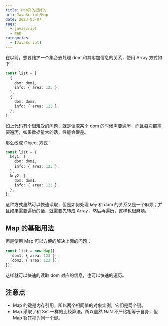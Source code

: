 ```yaml
---
title: Map真的挺好的
url: JavaScript/Map
date: 2023-03-07
tags:
  - javascript
  - map
categories:
  - [JavaScript]
---
```


在以前，想要维护一个集合去处理 dom 和其附加信息的关系，使用 Array 方式如下：

```ts
const list = [
  {
    dom: dom1,
    info: { area: 123 },
  },
  {
    dom: dom2,
    info: { area: 123 },
  },
];
```

如上代码有个很难受的问题，就是读取某个 dom 的时候需要遍历，而且每次都需要遍历，如果数据量大的话，性能会很差。

那么改成 Object 方式：

```ts
const list = {
  key1: {
    dom: dom1,
    info: { area: 123 },
  },
  key2: {
    dom: dom1,
    info: { area: 123 },
  },
};
```

这种方式虽然可以快速读取，但是如何处理 key 和 dom 的关系又是一个麻烦；并且如果需要遍历的话，就需要先转成 Array，然后再遍历，这样也很麻烦。

## Map 的基础用法

但是使用 Map 可以方便的解决上面的问题：

```ts
const list = new Map([
  [dom1, { area: 123 }],
  [dom2, { area: 123 }],
]);
```

这样就可以快速的读取 dom 对应的信息，也可以快速的遍历。

## 注意点

- Map 的键是内存引用，所以两个相同值的对象实例，它们是两个键。
- Map 采取了和 Set 一样的比较算法，所以虽然 NaN 不严格相等于自身，但 Map 将其视为同一个键。
